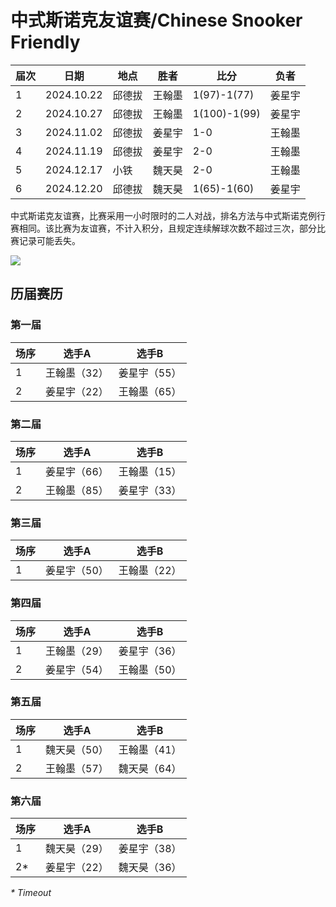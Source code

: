 # 中式斯诺克友谊赛/Chinese Snooker Friendly

| 届次 | 日期        | 地点   | 胜者   | 比分         | 负者   |
| ---- | ---------- | ------ | ----- | ------------ | ------ |
| 1    | 2024.10.22 | 邱德拔 | 王翰墨 | 1(97)-1(77)  | 姜星宇 |
| 2    | 2024.10.27 | 邱德拔 | 王翰墨 | 1(100)-1(99) | 姜星宇 |
| 3    | 2024.11.02 | 邱德拔 | 姜星宇 | 1-0          | 王翰墨 |
| 4    | 2024.11.19 | 邱德拔 | 姜星宇 | 2-0          | 王翰墨 |
| 5    | 2024.12.17 | 小铁   | 魏天昊 | 2-0          | 王翰墨 |
| 6    | 2024.12.20 | 邱德拔 | 魏天昊 | 1(65)-1(60)  | 姜星宇 |

中式斯诺克友谊赛，比赛采用一小时限时的二人对战，排名方法与中式斯诺克例行赛相同。该比赛为友谊赛，不计入积分，且规定连续解球次数不超过三次，部分比赛记录可能丢失。

![](./img/chinese_snooker_friendly.jpg)

## 历届赛历

### 第一届

| 场序 | 选手A        | 选手B       |
| ---- | ----------- | ----------- |
| 1    | 王翰墨（32） | 姜星宇（55） |
| 2    | 姜星宇（22） | 王翰墨（65） |

### 第二届

| 场序 | 选手A        | 选手B        |
| ---- | ----------- | ------------ |
| 1    | 姜星宇（66） | 王翰墨（15） |
| 2    | 王翰墨（85） | 姜星宇（33） |

### 第三届

| 场序 | 选手A        | 选手B        |
| ---- | ------------ | ------------ |
| 1    | 姜星宇（50） | 王翰墨（22） |

### 第四届

| 场序 | 选手A        | 选手B       |
| ---- | ----------- | ----------- |
| 1    | 王翰墨（29） | 姜星宇（36） |
| 2    | 姜星宇（54） | 王翰墨（50） |

### 第五届

| 场序 | 选手A        | 选手B        |
| ---- | ----------- | ------------ |
| 1    | 魏天昊（50） | 王翰墨（41） |
| 2    | 王翰墨（57） | 魏天昊（64） |

### 第六届

| 场序 | 选手A        | 选手B        |
| ---- | ----------- | ------------ |
| 1    | 魏天昊（29） | 姜星宇（38） |
| 2\*  | 姜星宇（22） | 魏天昊（36） |

*\* Timeout*
